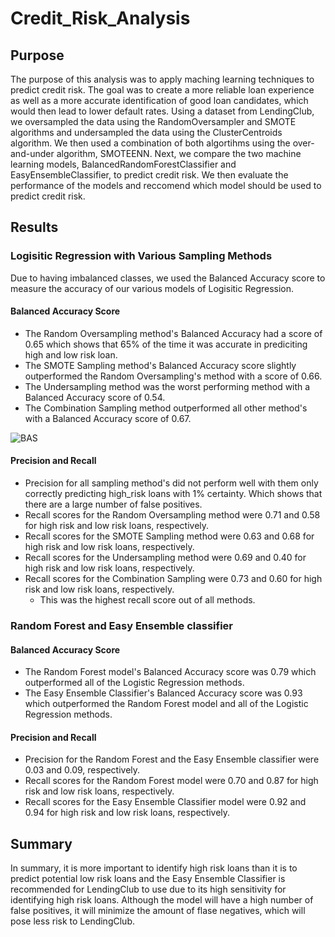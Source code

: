 # Credit_Risk_Analysis

## Purpose
The purpose of this analysis was to apply maching learning techniques to predict credit risk. The goal was to create a more reliable loan experience as well as a more accurate identification of good loan candidates, which would then lead to lower default rates. Using a dataset from LendingClub, we oversampled the data using the RandomOversampler and SMOTE algorithms and undersampled the data using the ClusterCentroids algorithm. We then used a combination of both algortihms using the over-and-under algorithm, SMOTEENN. Next, we compare the two machine learning models, BalancedRandomForestClassifier and EasyEnsembleClassifier, to predict credit risk. We then evaluate the performance of the models and reccomend which model should be used to predict credit risk.

## Results

### Logisitic Regression with Various Sampling Methods
Due to having imbalanced classes, we used the Balanced Accuracy score to measure the accuracy of our various models of Logisitic Regression.

#### Balanced Accuracy Score
- The Random Oversampling method's Balanced Accuracy had a score of 0.65 which shows that 65% of the time it was accurate in prediciting high and low risk loan.
- The SMOTE Sampling method's Balanced Accuracy score slightly outperformed the Random Oversampling's method with a score of 0.66.
- The Undersampling method was the worst performing method with a Balanced Accuracy score of 0.54.
- The Combination Sampling method outperformed all other method's with a Balanced Accuracy score of 0.67.

![BAS](https://user-images.githubusercontent.com/75644168/165717150-199eb640-fd47-4c12-96da-03e5c8f4e1e4.png)


#### Precision and Recall
- Precision for all sampling method's did not perform well with them only correctly predicting high_risk loans with 1% certainty. Which shows that there are a large number of false positives.
- Recall scores for the Random Oversampling method were 0.71 and 0.58 for high risk and low risk loans, respectively.
- Recall scores for the SMOTE Sampling method were 0.63 and 0.68 for high risk and low risk loans, respectively.
- Recall scores for the Undersampling method were 0.69 and 0.40 for high risk and low risk loans, respectively.
- Recall scores for the Combination Sampling were 0.73 and 0.60 for high risk and low risk loans, respectively.
    - This was the highest recall score out of all methods.


### Random Forest and Easy Ensemble classifier

#### Balanced Accuracy Score
- The Random Forest model's Balanced Accuracy score was 0.79 which outperformed all of the Logistic Regression methods.
- The Easy Ensemble Classifier's Balanced Accuracy score was 0.93 which outperformed the Random Forest model and all of the Logistic Regression methods.

#### Precision and Recall
- Precision for the Random Forest and the Easy Ensemble classifier were 0.03 and 0.09, respectively.
- Recall scores for the Random Forest model were 0.70 and 0.87 for high risk and low risk loans, respectively.
- Recall scores for the Easy Ensemble Classifier model were 0.92 and 0.94 for high risk and low risk loans, respectively.

## Summary
In summary, it is more important to identify high risk loans than it is to predict potential low risk loans and the Easy Ensemble Classifier is recommended for LendingClub to use due to its high sensitivity for identifying high risk loans. Although the model will have a high number of false positives, it will minimize the amount of flase negatives, which will pose less risk to LendingClub.
